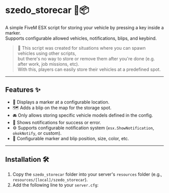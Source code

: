 # szedo_storecar 🚗📦

A simple FiveM ESX script for storing your vehicle by pressing a key inside a marker.  
Supports configurable allowed vehicles, notifications, blips, and keybind.

> 🔧 This script was created for situations where you can spawn vehicles using other scripts,  
> but there's no way to store or remove them after you're done (e.g. after work, job missions, etc).  
> With this, players can easily store their vehicles at a predefined spot.

---

## Features ✨

- 📍 Displays a marker at a configurable location.  
- 🗺️ Adds a blip on the map for the storage spot.  
- 🚘 Only allows storing specific vehicle models defined in the config.  
- 🔔 Shows notifications for success or error.  
- ⚙️ Supports configurable notification system (`esx.ShowNotification`, `okokNotify`, or custom).  
- 🎨 Configurable marker and blip position, size, color, etc.

---

## Installation 🛠️

1. Copy the `szedo_storecar` folder into your server's `resources` folder (e.g., `resources/[local]/szedo_storecar`).  
2. Add the following line to your `server.cfg`:  
